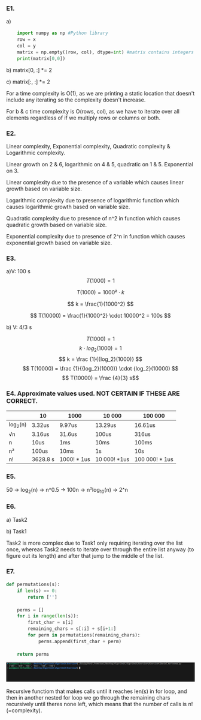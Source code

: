 ### E1. 

a)  
```Python 
    import numpy as np #Python library
    row = x
    col = y
    matrix = np.empty((row, col), dtype=int) #matrix contains integers
    print(matrix[0,0])
```

b)
    matrix[0, :] *= 2

c)
    matrix[:, :] *= 2

For a time complexity is O(1), as we are printing a static location that doesn't include any iterating so the complexity doesn't increase.

For b & c time complexity is O(rows, col), as we have to iterate over all elements regardless of if we multiply rows or columns or both.

### E2.

Linear complexity, Exponential complexity, Quadratic  complexity & Logarithmic complexity.

Linear growth on 2 & 6, logarithmic on 4 & 5, quadratic on 1 & 5. Exponential on 3.

Linear complexity due to the presence of a variable which causes linear growth based on variable size.

Logarithmic complexity due to presence of logarithmic function which causes logarithmic growth based on variable size.

Quadratic complexity due to presence of n^2 in function which causes quadratic growth based on variable size.

Exponential complexity due to presence of 2^n in function which causes exponential growth based on variable size.

### E3.

a)V: 100 s
$$
T(1000) = 1
$$

$$
T(1000) = 1000²\cdot k
$$

$$
k = \frac{1}{1000^2}
$$

$$
T(10000) = \frac{1}{1000^2} \cdot 10000^2 = 100s
$$

b) V: 4/3 s

$$ T(1000) = 1$$
$$ k \cdot {log_2}(1000) = 1 $$
$$ k = \frac {1}{{log_2}(1000)} $$
$$ T(10000) = \frac {1}{{log_2}(1000)} \cdot {log_2}(10000) $$
$$ T(10000) = \frac {4}{3} s$$


### E4. Approximate values used. NOT CERTAIN IF THESE ARE CORRECT.

|          | 10       | 1000     | 10 000   | 100 000  |
|----------|----------|----------|----------|----------|
| log<sub>2</sub>(n) |3.32us | 9.97us | 13.29us | 16.61us |
|√n | 3.16us | 31.6us | 100us | 316us |
| n | 10us | 1ms | 10ms | 100ms |
| n²| 100us| 10ms| 1s| 10s|
| n!|3628.8 s| 1000! * 1us | 10 000! *1us | 100 000! * 1us |



### E5.

50 -> log<sub>2</sub>(n)  ->  n^0.5 -> 100n -> n²log<sub>10</sub>(n) -> 2^n 

### E6.

a) Task2

b) Task1

Task2 is more complex due to Task1 only requiring iterating over the list once, whereas Task2 needs to iterate over through the entire list anyway (to figure out its length) and after that jump to the middle of the list.

### E7. 

``` Python
def permutations(s):
    if len(s) == 0:
        return ['']
    
    perms = []
    for i in range(len(s)):
        first_char = s[i]
        remaining_chars = s[:i] + s[i+1:]
        for perm in permutations(remaining_chars):
            perms.append(first_char + perm)
    
    return perms
```
![Terminal Output of Exercise4](e4_terminal_out.PNG)

Recursive functiom that makes calls until it reaches len(s) in for loop, and then in another nested for loop we go through the remaining chars recursively until theres none left, which means that the number of calls is n!(=complexity).
